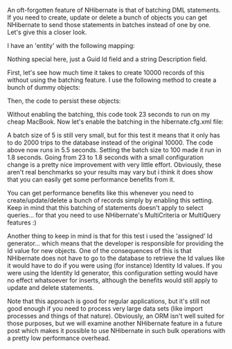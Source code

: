 An oft-forgotten feature of NHibernate is that of batching DML statements.  If you need to create, update or delete a bunch of objects you can get NHibernate to send those statements in batches instead of one by one.  Let's give this a closer look.

I have an 'entity' with the following mapping:

<script src="https://gist.github.com/3684012.js?file=s1.xml"></script>

Nothing special here, just a Guid Id field and a string Description field. 

First, let's see how much time it takes to create 10000 records of this without using the batching feature.  I use the following method to create a bunch of dummy objects:

<script src="https://gist.github.com/3684012.js?file=s2.cs"></script>

Then, the code to persist these objects:

<script src="https://gist.github.com/3684012.js?file=s3.cs"></script>

Without enabling the batching, this code took 23 seconds to run on my cheap MacBook.  Now let's enable the batching in the hibernate.cfg.xml file:

<script src="https://gist.github.com/3684012.js?file=s4.xml"></script>

A batch size of 5 is still very small, but for this test it means that it only has to do 2000 trips to the database instead of the original 10000.  The code above now runs in 5.5 seconds.  Setting the batch size to 100 made it run in 1.8 seconds.  Going from 23 to 1.8 seconds with a small configuration change is a pretty nice improvement with very little effort.  Obviously, these aren't real benchmarks so your results may vary but i think it does show that you can easily get some performance benefits from it.

You can get performance benefits like this whenever you need to create/update/delete a bunch of records simply by enabling this setting.  Keep in mind that this batching of statements doesn't apply to select queries... for that you need to use NHibernate's MultiCriteria or MultiQuery features :)

Another thing to keep in mind is that for this test i used the 'assigned' Id generator... which means that the developer is responsible for providing the Id value for new objects.  One of the consequences of this is that NHibernate does not have to go to the database to retrieve the Id values like it would have to do if you were using (for instance) Identity Id values.  If you were using the Identity Id generator, this configuration setting would have no effect whatsoever for inserts, although the benefits would still apply to update and delete statements.

Note that this approach is good for regular applications, but it's still not good enough if you need to process very large data sets (like import processes and things of that nature). Obviously, an ORM isn't well suited for those purposes, but we will examine another NHibernate feature in a future post which makes it possible to use NHibernate in such bulk operations with a pretty low performance overhead.